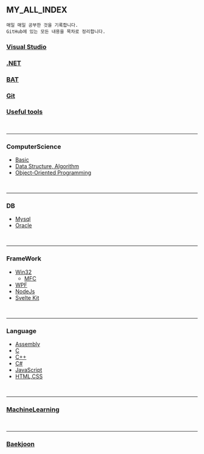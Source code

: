 ## MY_ALL_INDEX

~~~
매일 매일 공부한 것을 기록합니다.
GitHub에 있는 모든 내용을 목차로 정리합니다.
~~~

### [Visual Studio](https://github.com/BuMinKyoo/TIL/tree/main/Visual%20Studio)
### [.NET](https://github.com/BuMinKyoo/TIL/tree/main/.NET)
### [BAT](https://github.com/BuMinKyoo/MY_ALL_INDEX/tree/main/BAT)
### [Git](https://github.com/BuMinKyoo/MY_ALL_INDEX/blob/main/Git/README.md)
### [Useful tools](https://github.com/BuMinKyoo/MY_ALL_INDEX/tree/main/Useful%20tools)

<br/>

***

### ComputerScience
  - [Basic](https://github.com/BuMinKyoo/MY_ALL_INDEX/tree/main/ComputerScience/Basic)
  - [Data Structure, Algorithm](https://github.com/BuMinKyoo/MY_ALL_INDEX/tree/main/ComputerScience/Data%20Structure%2C%20Algorithm)
  - [Object-Oriented Programming](https://github.com/BuMinKyoo/MY_ALL_INDEX/tree/main/ComputerScience/Object-Oriented%20Programming)

<br/>

***

### DB
  - [Mysql](https://github.com/BuMinKyoo/MY_ALL_INDEX/tree/main/DB/Mysql)
  - [Oracle](https://github.com/BuMinKyoo/MY_ALL_INDEX/tree/main/DB/Oracle)

<br/>

***

### FrameWork
  - [Win32](https://github.com/BuMinKyoo/MY_ALL_INDEX/tree/main/FrameWork/Win32)
    - [MFC](https://github.com/BuMinKyoo/MY_ALL_INDEX/tree/main/FrameWork/MFC)
  - [WPF](https://github.com/BuMinKyoo/MY_ALL_INDEX/tree/main/FrameWork/WPF)
  - [NodeJs](https://github.com/BuMinKyoo/MY_ALL_INDEX/tree/main/FrameWork/NodeJs)
  - [Svelte Kit](https://github.com/BuMinKyoo/MY_ALL_INDEX/tree/main/FrameWork/Svelte%20Kit)
<br/>

***

### Language
  - [Assembly](https://github.com/BuMinKyoo/MY_ALL_INDEX/tree/main/Language/Assembly)
  - [C](https://github.com/BuMinKyoo/MY_ALL_INDEX/tree/main/Language/C)
  - [C++](https://github.com/BuMinKyoo/MY_ALL_INDEX/tree/main/Language/C%2B%2B)
  - [C#](https://github.com/BuMinKyoo/MY_ALL_INDEX/tree/main/Language/C%23)
  - [JavaScript](https://github.com/BuMinKyoo/MY_ALL_INDEX/tree/main/Language/JavaScript)
  - [HTML,CSS](https://github.com/BuMinKyoo/MY_ALL_INDEX/tree/main/Language/HTML%2CCSS)

<br/>

***

### [MachineLearning](https://github.com/BuMinKyoo/MY_ALL_INDEX/tree/main/MachineLearning)

<br/>

***

### [Baekjoon](https://github.com/BuMinKyoo/Baekjoon)
